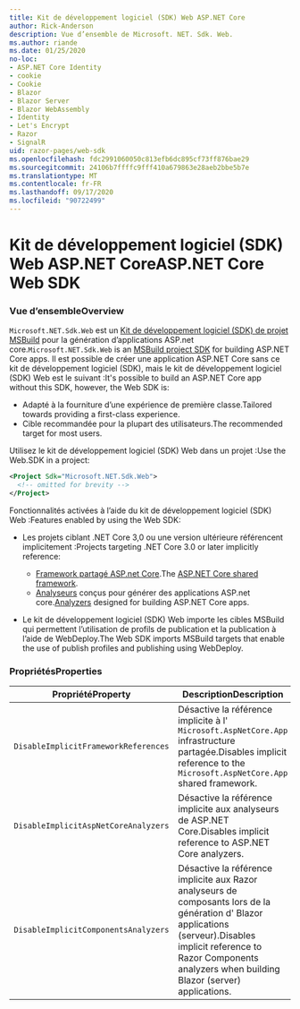 ```yaml
---
title: Kit de développement logiciel (SDK) Web ASP.NET Core
author: Rick-Anderson
description: Vue d’ensemble de Microsoft. NET. Sdk. Web.
ms.author: riande
ms.date: 01/25/2020
no-loc:
- ASP.NET Core Identity
- cookie
- Cookie
- Blazor
- Blazor Server
- Blazor WebAssembly
- Identity
- Let's Encrypt
- Razor
- SignalR
uid: razor-pages/web-sdk
ms.openlocfilehash: fdc2991060050c813efb6dc895cf73ff876bae29
ms.sourcegitcommit: 24106b7ffffc9fff410a679863e28aeb2bbe5b7e
ms.translationtype: MT
ms.contentlocale: fr-FR
ms.lasthandoff: 09/17/2020
ms.locfileid: "90722499"
---
```

# <a name="aspnet-core-web-sdk"></a><span data-ttu-id="c031c-103">Kit de développement logiciel (SDK) Web ASP.NET Core</span><span class="sxs-lookup"><span data-stu-id="c031c-103">ASP.NET Core Web SDK</span></span>

### <a name="overview"></a><span data-ttu-id="c031c-104">Vue d’ensemble</span><span class="sxs-lookup"><span data-stu-id="c031c-104">Overview</span></span>

<span data-ttu-id="c031c-105">`Microsoft.NET.Sdk.Web` est un [Kit de développement logiciel (SDK) de projet MSBuild](/visualstudio/msbuild/how-to-use-project-sdk) pour la génération d’applications ASP.net core.</span><span class="sxs-lookup"><span data-stu-id="c031c-105">`Microsoft.NET.Sdk.Web` is an [MSBuild project SDK](/visualstudio/msbuild/how-to-use-project-sdk) for building ASP.NET Core apps.</span></span> <span data-ttu-id="c031c-106">Il est possible de créer une application ASP.NET Core sans ce kit de développement logiciel (SDK), mais le kit de développement logiciel (SDK) Web est le suivant :</span><span class="sxs-lookup"><span data-stu-id="c031c-106">It's possible to build an ASP.NET Core app without this SDK, however, the Web SDK is:</span></span>

* <span data-ttu-id="c031c-107">Adapté à la fourniture d’une expérience de première classe.</span><span class="sxs-lookup"><span data-stu-id="c031c-107">Tailored towards providing a first-class experience.</span></span>
* <span data-ttu-id="c031c-108">Cible recommandée pour la plupart des utilisateurs.</span><span class="sxs-lookup"><span data-stu-id="c031c-108">The recommended target for most users.</span></span>

<span data-ttu-id="c031c-109">Utilisez le kit de développement logiciel (SDK) Web dans un projet :</span><span class="sxs-lookup"><span data-stu-id="c031c-109">Use the Web.SDK in a project:</span></span>

  ```xml
  <Project Sdk="Microsoft.NET.Sdk.Web">
    <!-- omitted for brevity -->
  </Project>
  ```

<span data-ttu-id="c031c-110">Fonctionnalités activées à l’aide du kit de développement logiciel (SDK) Web :</span><span class="sxs-lookup"><span data-stu-id="c031c-110">Features enabled by using the Web SDK:</span></span>

* <span data-ttu-id="c031c-111">Les projets ciblant .NET Core 3,0 ou une version ultérieure référencent implicitement :</span><span class="sxs-lookup"><span data-stu-id="c031c-111">Projects targeting .NET Core 3.0 or later implicitly reference:</span></span>

  * <span data-ttu-id="c031c-112">[Framework partagé ASP.net Core](xref:fundamentals/metapackage-app).</span><span class="sxs-lookup"><span data-stu-id="c031c-112">The [ASP.NET Core shared framework](xref:fundamentals/metapackage-app).</span></span>
  * <span data-ttu-id="c031c-113">[Analyseurs](/visualstudio/extensibility/getting-started-with-roslyn-analyzers) conçus pour générer des applications ASP.net core.</span><span class="sxs-lookup"><span data-stu-id="c031c-113">[Analyzers](/visualstudio/extensibility/getting-started-with-roslyn-analyzers) designed for building ASP.NET Core apps.</span></span>
* <span data-ttu-id="c031c-114">Le kit de développement logiciel (SDK) Web importe les cibles MSBuild qui permettent l’utilisation de profils de publication et la publication à l’aide de WebDeploy.</span><span class="sxs-lookup"><span data-stu-id="c031c-114">The Web SDK imports MSBuild targets that enable the use of publish profiles and publishing using WebDeploy.</span></span>

### <a name="properties"></a><span data-ttu-id="c031c-115">Propriétés</span><span class="sxs-lookup"><span data-stu-id="c031c-115">Properties</span></span>

| <span data-ttu-id="c031c-116">Propriété</span><span class="sxs-lookup"><span data-stu-id="c031c-116">Property</span></span> | <span data-ttu-id="c031c-117">Description</span><span class="sxs-lookup"><span data-stu-id="c031c-117">Description</span></span> |
| -------- | ----------- |
| `DisableImplicitFrameworkReferences` | <span data-ttu-id="c031c-118">Désactive la référence implicite à l' `Microsoft.AspNetCore.App` infrastructure partagée.</span><span class="sxs-lookup"><span data-stu-id="c031c-118">Disables implicit reference to the `Microsoft.AspNetCore.App` shared framework.</span></span> |
| `DisableImplicitAspNetCoreAnalyzers` | <span data-ttu-id="c031c-119">Désactive la référence implicite aux analyseurs de ASP.NET Core.</span><span class="sxs-lookup"><span data-stu-id="c031c-119">Disables implicit reference to ASP.NET Core analyzers.</span></span> |
| `DisableImplicitComponentsAnalyzers` | <span data-ttu-id="c031c-120">Désactive la référence implicite aux Razor analyseurs de composants lors de la génération d' Blazor applications (serveur).</span><span class="sxs-lookup"><span data-stu-id="c031c-120">Disables implicit reference to Razor Components analyzers when building Blazor (server) applications.</span></span> |